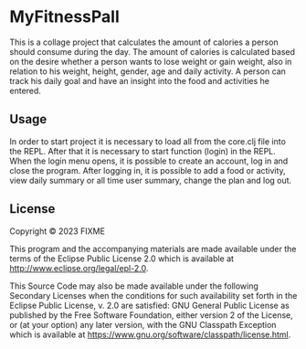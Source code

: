# MyFitnessPall

This is a collage project that calculates the amount of calories a person should consume during the day. The amount of calories is calculated based on the desire whether a person wants to lose weight or gain weight, also in relation to his weight, height, gender, age and daily activity. A person can track his daily goal and have an insight into the food and activities he entered.
## Usage

In order to start project it is necessary to load all from the core.clj file into the REPL.
After that it is necessary to start function (login) in the REPL. When the login menu opens, it is possible to create an account, log in and close the program. After logging in, it is possible to add a food or activity, view daily summary or all time user summary, change the plan and log out.

## License

Copyright © 2023 FIXME

This program and the accompanying materials are made available under the
terms of the Eclipse Public License 2.0 which is available at
http://www.eclipse.org/legal/epl-2.0.

This Source Code may also be made available under the following Secondary
Licenses when the conditions for such availability set forth in the Eclipse
Public License, v. 2.0 are satisfied: GNU General Public License as published by
the Free Software Foundation, either version 2 of the License, or (at your
option) any later version, with the GNU Classpath Exception which is available
at https://www.gnu.org/software/classpath/license.html.

